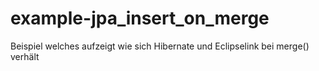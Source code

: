 # example-jpa_insert_on_merge
Beispiel welches aufzeigt wie sich Hibernate und Eclipselink bei merge() verhält
